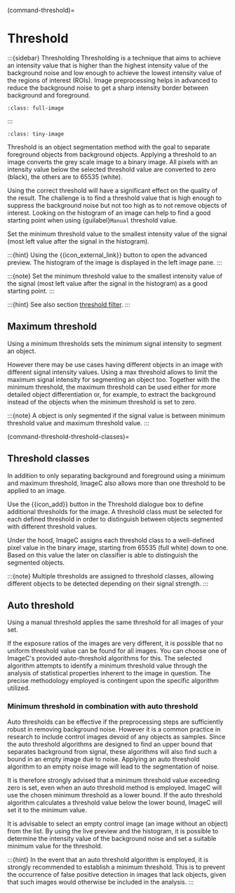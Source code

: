 (command-threshold)=
# Threshold

:::{sidebar} Thresholding
Thresholding is a technique that aims to achieve an intensity value that is higher than the highest intensity value of the background noise and low enough to achieve the lowest intensity value of the regions of interest (ROIs).
Image preprocessing helps in advanced to reduce the background noise to get a sharp intensity border between background and foreground.

```{figure} images/threshold.drawio.svg
:class: full-image
```
:::

```{figure} images/threshold_screenshot.png
:class: tiny-image
```

Threshold is an object segmentation method with the goal to separate foreground objects from background objects.
Applying a threshold to an image converts the grey scale image to a binary image.
All pixels with an intensity value below the selected threshold value are converted to zero (black), the others are to 65535 (white).

Using the correct threshold will have a significant effect on the quality of the result.
The challenge is to find a threshold value that is high enough to suppress the background noise but not too high as to not remove objects of interest.
Looking on the histogram of an image can help to find a good starting point when using {guilabel}`Manual` threshold value.

Set the minimum threshold value to the smallest intensity value of the signal (most left value after the signal in the histogram).

:::{hint}
Using the {{icon_external_link}} button to open the advanced preview.
The histogram of the image is displayed in the left image pane.
:::

:::{note}
Set the minimum threshold value to the smallest intensity value of the signal (most left value after the signal in the histogram) as a good starting point.
:::

:::{hint}
See also section [threshold filter](command-threshold-filter).
:::

## Maximum threshold

Using a minimum thresholds sets the minimum signal intensity to segment an object.

However there may be use cases having different objects in an image with different signal intensity values.
Using a max threshold allows to limit the maximum signal intensity for segmenting an object too.
Together with the minimum threshold, the maximum threshold can be used either for more detailed object differentiation or, for example, to extract the background instead of the objects when the minimum threshold is set to zero.

:::{note}
A object is only segmented if the signal value is between minimum threshold value and maximum threshold value.
:::

(command-threshold-threshold-classes)=
## Threshold classes

In addition to only separating background and foreground using a minimum and maximum threshold, ImageC also allows more than one threshold to be applied to an image.

Use the {{icon_add}} button in the Threshold dialogue box to define additional thresholds for the image.
A threshold class must be selected for each defined threshold in order to distinguish between objects segmented with different threshold values.

Under the hood, ImageC assigns each threshold class to a well-defined pixel value in the binary image, starting from 65535 (full white) down to one.
Based on this value the later on classifier is able to distinguish the segmented objects.

:::{note}
Multiple thresholds are assigned to threshold classes, allowing different objects to be detected depending on their signal strength.
:::

## Auto threshold

Using a manual threshold applies the same threshold for all images of your set.

If the exposure ratios of the images are very different, it is possible that no uniform threshold value can be found for all images.
You can choose one of ImageC's provided auto-threshold algorithms for this.
The selected algorithm attempts to identify a minimum threshold value through the analysis of statistical properties inherent to the image in question. 
The precise methodology employed is contingent upon the specific algorithm utilized.  

### Minimum threshold in combination with auto threshold

Auto thresholds can be effective if the preprocessing steps are sufficiently robust in removing background noise.
However it is a common practice in research to include control images devoid of any objects as samples.
Since the auto threshold algorithms are designed to find an upper bound that separates background from signal, these algorithms will also find such a bound in an empty image due to noise.
Applying an auto threshold algorithm to an empty noise image will lead to the segmentation of noise.

It is therefore strongly advised that a minimum threshold value exceeding zero is set, even when an auto threshold method is employed.
ImageC will use the chosen minimum threshold as a lower bound.
If the auto threshold algorithm calculates a threshold value below the lower bound, ImageC will set it to the minimum value.

It is advisable to select an empty control image (an image without an object) from the list. 
By using the live preview and the histogram, it is possible to determine the intensity value of the background noise and set a suitable minimum value for the threshold.


:::{hint}
In the event that an auto threshold algorithm is employed, it is strongly recommended to establish a minimum threshold. 
This is to prevent the occurrence of false positive detection in images that lack objects, given that such images would otherwise be included in the analysis.
:::

